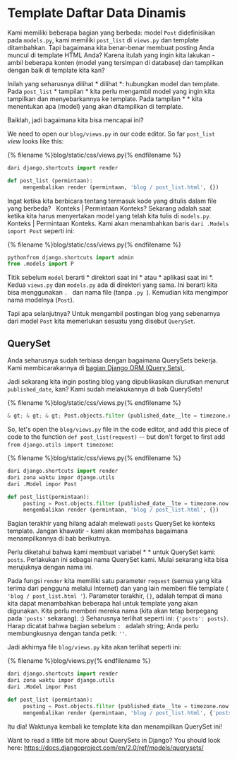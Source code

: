 # Template Daftar Data Dinamis

Kami memiliki beberapa bagian yang berbeda: model ` Post ` didefinisikan pada ` models.py `, kami memiliki ` post_list ` di ` views.py ` dan template ditambahkan. Tapi bagaimana kita benar-benar membuat posting Anda muncul di template HTML Anda? Karena itulah yang ingin kita lakukan - ambil beberapa konten (model yang tersimpan di database) dan tampilkan dengan baik di template kita kan?

Inilah yang seharusnya dilihat * dilihat *: hubungkan model dan template. Pada ` post_list ` * tampilan * kita perlu mengambil model yang ingin kita tampilkan dan menyebarkannya ke template. Pada tampilan * * kita menentukan apa (model) yang akan ditampilkan di template.

Baiklah, jadi bagaimana kita bisa mencapai ini?

We need to open our `blog/views.py` in our code editor. So far `post_list` *view* looks like this:

{% filename %}blog/static/css/views.py{% endfilename %}

```python
dari django.shortcuts import render

def post_list (permintaan):
     mengembalikan render (permintaan, 'blog / post_list.html', {})
```

Ingat ketika kita berbicara tentang termasuk kode yang ditulis dalam file yang berbeda?   Konteks | Permintaan Konteks? Sekarang adalah saat ketika kita harus menyertakan model yang telah kita tulis di ` models.py `.   Konteks | Permintaan Konteks. Kami akan menambahkan baris ` dari .Models import Post ` seperti ini:

{% filename %}blog/static/css/views.py{% endfilename %}

```python
pythonfrom django.shortcuts import admin
from .models import P
```

Titik sebelum ` model ` berarti * direktori saat ini * atau * aplikasi saat ini *. Kedua ` views.py ` dan ` models.py ` ada di direktori yang sama. Ini berarti kita bisa menggunakan `. ` dan nama file (tanpa `.py `). Kemudian kita mengimpor nama modelnya (` Post `).

Tapi apa selanjutnya? Untuk mengambil postingan blog yang sebenarnya dari model ` Post ` kita memerlukan sesuatu yang disebut ` QuerySet `.

## QuerySet

Anda seharusnya sudah terbiasa dengan bagaimana QuerySets bekerja. Kami membicarakannya di [ bagian Django ORM (Query Sets) ](../django_orm/README.md).

Jadi sekarang kita ingin posting blog yang dipublikasikan diurutkan menurut ` published_date `, kan? Kami sudah melakukannya di bab QuerySets!

{% filename %}blog/static/css/views.py{% endfilename %}

```python
& gt; & gt; & gt; Post.objects.filter (published_date__lte = timezone.now ()) order_by ('published_date')
```

So, let's open the `blog/views.py` file in the code editor, and add this piece of code to the function `def post_list(request)` -- but don't forget to first add `from django.utils import timezone`:

{% filename %}blog/static/css/views.py{% endfilename %}

```python
dari django.shortcuts import render
dari zona waktu impor django.utils
dari .Model impor Post

def post_list(permintaan):
     posting = Post.objects.filter (published_date__lte = timezone.now ()) order_by ('published_date')
     mengembalikan render (permintaan, 'blog / post_list.html', {})
```

Bagian terakhir yang hilang adalah melewati ` posts ` QuerySet ke konteks template. Jangan khawatir - kami akan membahas bagaimana menampilkannya di bab berikutnya.

Perlu diketahui bahwa kami membuat variabel * * untuk QuerySet kami: ` posts `. Perlakukan ini sebagai nama QuerySet kami. Mulai sekarang kita bisa merujuknya dengan nama ini.

Pada fungsi ` render ` kita memiliki satu parameter ` request ` (semua yang kita terima dari pengguna melalui Internet) dan yang lain memberi file template (` 'blog / post_list.html '`). Parameter terakhir, ` {} `, adalah tempat di mana kita dapat menambahkan beberapa hal untuk template yang akan digunakan. Kita perlu memberi mereka nama (kita akan tetap berpegang pada ` 'posts' ` sekarang). :) Seharusnya terlihat seperti ini: ` {'posts': posts} `. Harap dicatat bahwa bagian sebelum `: ` adalah string; Anda perlu membungkusnya dengan tanda petik: ` '' `.

Jadi akhirnya file `blog/views.py` kita akan terlihat seperti ini:

{% filename %}blog/views.py{% endfilename %}

```python
dari django.shortcuts import render
dari zona waktu impor django.utils
dari .Model impor Post

def post_list (permintaan):
     posting = Post.objects.filter (published_date__lte = timezone.now ()) order_by ('published_date')
     mengembalikan render (permintaan, 'blog / post_list.html', {'posts': posts})
```

Itu dia! Waktunya kembali ke template kita dan menampilkan QuerySet ini!

Want to read a little bit more about QuerySets in Django? You should look here: https://docs.djangoproject.com/en/2.0/ref/models/querysets/